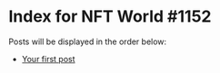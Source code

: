 # Index for NFT World #1152
Posts will be displayed in the order below:

- [Your first post](./001-first.md)


